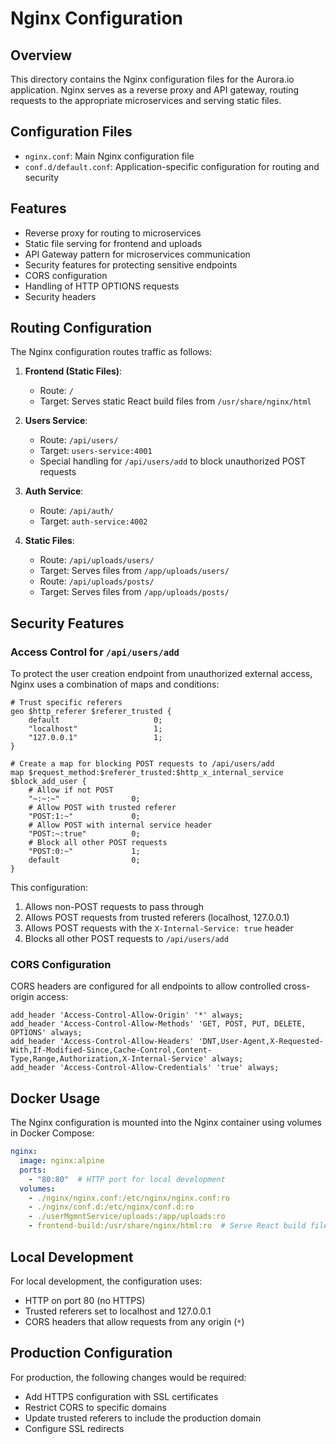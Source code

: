 # Nginx Configuration

## Overview

This directory contains the Nginx configuration files for the Aurora.io application. Nginx serves as a reverse proxy and API gateway, routing requests to the appropriate microservices and serving static files.

## Configuration Files

- `nginx.conf`: Main Nginx configuration file
- `conf.d/default.conf`: Application-specific configuration for routing and security

## Features

- Reverse proxy for routing to microservices
- Static file serving for frontend and uploads
- API Gateway pattern for microservices communication
- Security features for protecting sensitive endpoints
- CORS configuration
- Handling of HTTP OPTIONS requests
- Security headers

## Routing Configuration

The Nginx configuration routes traffic as follows:

1. **Frontend (Static Files)**:
   - Route: `/`
   - Target: Serves static React build files from `/usr/share/nginx/html`

2. **Users Service**:
   - Route: `/api/users/`
   - Target: `users-service:4001`
   - Special handling for `/api/users/add` to block unauthorized POST requests

3. **Auth Service**:
   - Route: `/api/auth/`
   - Target: `auth-service:4002`

4. **Static Files**:
   - Route: `/api/uploads/users/`
   - Target: Serves files from `/app/uploads/users/`
   - Route: `/api/uploads/posts/`
   - Target: Serves files from `/app/uploads/posts/`

## Security Features

### Access Control for `/api/users/add`

To protect the user creation endpoint from unauthorized external access, Nginx uses a combination of maps and conditions:

```nginx
# Trust specific referers
geo $http_referer $referer_trusted {
    default                     0;
    "localhost"                 1;
    "127.0.0.1"                 1;
}

# Create a map for blocking POST requests to /api/users/add
map $request_method:$referer_trusted:$http_x_internal_service $block_add_user {
    # Allow if not POST
    "~:~:~"                0;
    # Allow POST with trusted referer
    "POST:1:~"             0;
    # Allow POST with internal service header
    "POST:~:true"          0;
    # Block all other POST requests
    "POST:0:~"             1;
    default                0;
}
```

This configuration:
1. Allows non-POST requests to pass through
2. Allows POST requests from trusted referers (localhost, 127.0.0.1)
3. Allows POST requests with the `X-Internal-Service: true` header
4. Blocks all other POST requests to `/api/users/add`

### CORS Configuration

CORS headers are configured for all endpoints to allow controlled cross-origin access:

```nginx
add_header 'Access-Control-Allow-Origin' '*' always;
add_header 'Access-Control-Allow-Methods' 'GET, POST, PUT, DELETE, OPTIONS' always;
add_header 'Access-Control-Allow-Headers' 'DNT,User-Agent,X-Requested-With,If-Modified-Since,Cache-Control,Content-Type,Range,Authorization,X-Internal-Service' always;
add_header 'Access-Control-Allow-Credentials' 'true' always;
```

## Docker Usage

The Nginx configuration is mounted into the Nginx container using volumes in Docker Compose:

```yaml
nginx:
  image: nginx:alpine
  ports:
    - "80:80"  # HTTP port for local development
  volumes:
    - ./nginx/nginx.conf:/etc/nginx/nginx.conf:ro
    - ./nginx/conf.d:/etc/nginx/conf.d:ro
    - ./userMgmntService/uploads:/app/uploads:ro
    - frontend-build:/usr/share/nginx/html:ro  # Serve React build files
```

## Local Development

For local development, the configuration uses:
- HTTP on port 80 (no HTTPS)
- Trusted referers set to localhost and 127.0.0.1
- CORS headers that allow requests from any origin (`*`)

## Production Configuration

For production, the following changes would be required:
- Add HTTPS configuration with SSL certificates
- Restrict CORS to specific domains
- Update trusted referers to include the production domain
- Configure SSL redirects 